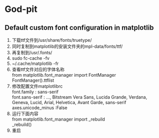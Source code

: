 # God-pit

## Default custom font configuration in matplotlib

1. 下载ttf文件到/usr/share/fonts/truetype/
2. 同时复制到matplotlib的安装文件夹的mpl-data/fonts/ttf/
3. 再复制到/usr/.fonts/
4. sudo fc-cache -fv
5. ~/.cache/matplotlib -fr
6. 查看ttf文件对应的字体名称<br>
from matplotlib.font_manager import FontManager<br>
FontManager().ttflist
7. 修改配置文件matplotlibrc<br>
font.family         : sans-serif<br>
font.sans-serif     : ..., Bitstream Vera Sans, Lucida Grande, Verdana, Geneva, Lucid, Arial, Helvetica, Avant Garde, sans-serif<br>
axes.unicode_minus  :False
8. 运行下面内容<br>
from matplotlib.font_manager import _rebuild<br>
_rebuild()
9. 重启
